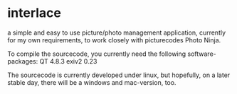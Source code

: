 interlace
=========

a simple and easy to use picture/photo management application, currently for my own requirements, to work closely with picturecodes Photo Ninja.

To compile the sourcecode, you currently need the following software-packages:
QT 4.8.3
exiv2 0.23

The sourcecode is currently developed under linux, but hopefully, on a later stable day, there will be a windows and mac-version, too.
